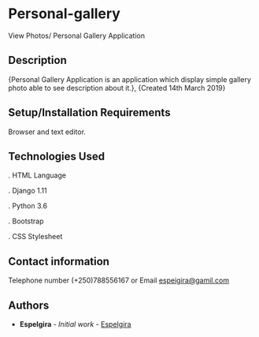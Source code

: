 # Personal-gallery
  
  View Photos/ Personal Gallery Application

## Description
  
  {Personal Gallery Application is an application which display simple gallery photo able to see description about it.}, {Created 14th March 2019}

## Setup/Installation Requirements
  
  Browser and text editor.

## Technologies Used
  
 . HTML Language 

 . Django 1.11
 
 . Python 3.6

 . Bootstrap 
  
 . CSS Stylesheet

## Contact information

   Telephone number (+250)788556167 or Email espeigira@gamil.com

## Authors

* **EspeIgira** - *Initial work* - [EspeIgira](https://github.com/EspeIgira/)